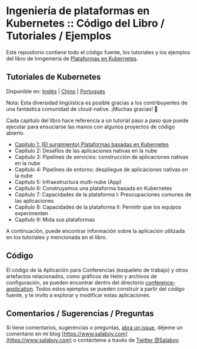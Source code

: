 # Ingeniería de plataformas en Kubernetes :: Código del Libro / Tutoriales / Ejemplos

Este repositorio contiene todo el código fuente, los tutoriales y los ejemplos del libro de Inngeniería de [Plataformas en Kubernetes](https://www.salaboy.com/book/).

## Tutoriales de Kubernetes

Disponible en: [Inglés](README.md) | [Chino](README-zh.md) | [Portugués](README-pt.md)

Nota: Esta diversidad lingüística es posible gracias a los contribuyentes de una fantástica comunidad de cloud-native. ¡Muchas gracias! 🚀

Cada capítulo del libro hace referencia a un tutorial paso a paso que puede ejecutar para ensuciarse las manos con algunos proyectos de código abierto.

- [Capítulo 1: (El surgimiento) Plataformas basadas en Kubernetes](chapter-1/README.md)
- Capítulo 2: Desafíos de las aplicaciones nativas en la nube
- Capítulo 3: Pipelines de servicios: construcción de aplicaciones nativas en la nube
- Capítulo 4: Pipelines de entorno: despliegue de aplicaciones nativas en la nube
- Capítulo 5: Infraestructura multi-nube (App)
- Capítulo 6: Construyamos una plataforma basada en Kubernetes
- Capítulo 7: Capacidades de la plataforma I: Preocupaciones comunes de las aplicaciones
- Capítulo 8: Capacidades de la plataforma II: Permitir que los equipos experimenten
- Capítulo 9: Mida sus plataformas

A continuación, puede encontrar información sobre la aplicación utilizada en los tutoriales y mencionada en el libro.

## Código

El código de la Aplicación para Conferencias (esqueleto de trabajo) y otros artefactos relacionados, como gráficos de Helm y archivos de configuración, se pueden encontrar dentro del directorio [conference-application](conference-application/README.md). Todos estos ejemplos se pueden construir a partir del código fuente, y te invito a explorar y modificar estas aplicaciones.

## Comentarios / Sugerencias / Preguntas

Si tiene comentarios, sugerencias o preguntas, [abra un issue](https://github.com/salaboy/platforms-on-k8s/issues/new), déjeme un comentario en mi blog [https://www.salaboy.com](https://www.salaboy.com) o contácteme a través de [Twitter @Salaboy](https://twitter.com/salaboy).